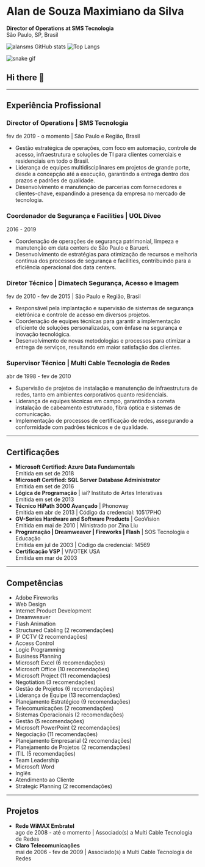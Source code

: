 # Alan de Souza Maximiano da Silva

**Director of Operations at SMS Tecnologia**  
São Paulo, SP, Brasil

![alansms GitHub stats](https://github-readme-stats.vercel.app/api?username=alansms&show_icons=true&theme=onedark)
![Top Langs](https://github-readme-stats.vercel.app/api/top-langs/?username=alansms&layout=compact)

![snake gif](https://github.com/SEU_USUARIO/SEU_REPOSITORIO/blob/output/github-contribution-grid-snake.svg)

## Hi there 👋
<!--
**alansms/alansms** is a ✨ _special_ ✨ repository because its `README.md` (this file) appears on your GitHub profile.
Here are some ideas to get you started:
- 🔭 I’m currently working on ...
- 🌱 I’m currently learning ...
- 👯 I’m looking to collaborate on ...
- 🤔 I’m looking for help with ...
- 💬 Ask me about ...
- 📫 How to reach me: ...
- 😄 Pronouns: ...
- ⚡ Fun fact: ...
-->

---

## Experiência Profissional

### Director of Operations | SMS Tecnologia  
fev de 2019 - o momento | São Paulo e Região, Brasil

- Gestão estratégica de operações, com foco em automação, controle de acesso, infraestrutura e soluções de TI para clientes comerciais e residenciais em todo o Brasil.
- Liderança de equipes multidisciplinares em projetos de grande porte, desde a concepção até a execução, garantindo a entrega dentro dos prazos e padrões de qualidade.
- Desenvolvimento e manutenção de parcerias com fornecedores e clientes-chave, expandindo a presença da empresa no mercado de tecnologia.

### Coordenador de Segurança e Facilities | UOL Diveo  
2016 - 2019

- Coordenação de operações de segurança patrimonial, limpeza e manutenção em data centers de São Paulo e Barueri.
- Desenvolvimento de estratégias para otimização de recursos e melhoria contínua dos processos de segurança e facilities, contribuindo para a eficiência operacional dos data centers.

### Diretor Técnico | Dimatech Segurança, Acesso e Imagem  
fev de 2010 - fev de 2015 | São Paulo e Região, Brasil

- Responsável pela implantação e supervisão de sistemas de segurança eletrônica e controle de acesso em diversos projetos.
- Coordenação de equipes técnicas para garantir a implementação eficiente de soluções personalizadas, com ênfase na segurança e inovação tecnológica.
- Desenvolvimento de novas metodologias e processos para otimizar a entrega de serviços, resultando em maior satisfação dos clientes.

### Supervisor Técnico | Multi Cable Tecnologia de Redes  
abr de 1998 - fev de 2010

- Supervisão de projetos de instalação e manutenção de infraestrutura de redes, tanto em ambientes corporativos quanto residenciais.
- Liderança de equipes técnicas em campo, garantindo a correta instalação de cabeamento estruturado, fibra óptica e sistemas de comunicação.
- Implementação de processos de certificação de redes, assegurando a conformidade com padrões técnicos e de qualidade.

---

## Certificações

- **Microsoft Certified: Azure Data Fundamentals**  
  Emitida em set de 2018
- **Microsoft Certified: SQL Server Database Administrator**  
  Emitida em set de 2016
- **Lógica de Programação** | iai? Instituto de Artes Interativas  
  Emitida em set de 2013
- **Técnico HiPath 3000 Avançado** | Phonoway  
  Emitida em abr de 2013 | Código da credencial: 10517PHO
- **GV-Series Hardware and Software Products** | GeoVision  
  Emitida em mai de 2010 | Ministrado por Zina Liu
- **Programação | Dreamweaver | Fireworks | Flash** | SOS Tecnologia e Educação  
  Emitida em jul de 2003 | Código da credencial: 14569
- **Certificação VSP** | VIVOTEK USA  
  Emitida em mar de 2003

---

## Competências

- Adobe Fireworks
- Web Design
- Internet Product Development
- Dreamweaver
- Flash Animation
- Structured Cabling (2 recomendações)
- IP CCTV (2 recomendações)
- Access Control
- Logic Programming
- Business Planning
- Microsoft Excel (6 recomendações)
- Microsoft Office (10 recomendações)
- Microsoft Project (11 recomendações)
- Negotiation (3 recomendações)
- Gestão de Projetos (6 recomendações)
- Liderança de Equipe (13 recomendações)
- Planejamento Estratégico (9 recomendações)
- Telecomunicações (2 recomendações)
- Sistemas Operacionais (2 recomendações)
- Gestão (5 recomendações)
- Microsoft PowerPoint (2 recomendações)
- Negociação (11 recomendações)
- Planejamento Empresarial (2 recomendações)
- Planejamento de Projetos (2 recomendações)
- ITIL (5 recomendações)
- Team Leadership
- Microsoft Word
- Inglês
- Atendimento ao Cliente
- Strategic Planning (2 recomendações)

---

## Projetos

- **Rede WiMAX Embratel**  
  ago de 2008 - até o momento | Associado(s) a Multi Cable Tecnologia de Redes
- **Claro Telecomunicações**  
  mai de 2006 - fev de 2009 | Associado(s) a Multi Cable Tecnologia de Redes
